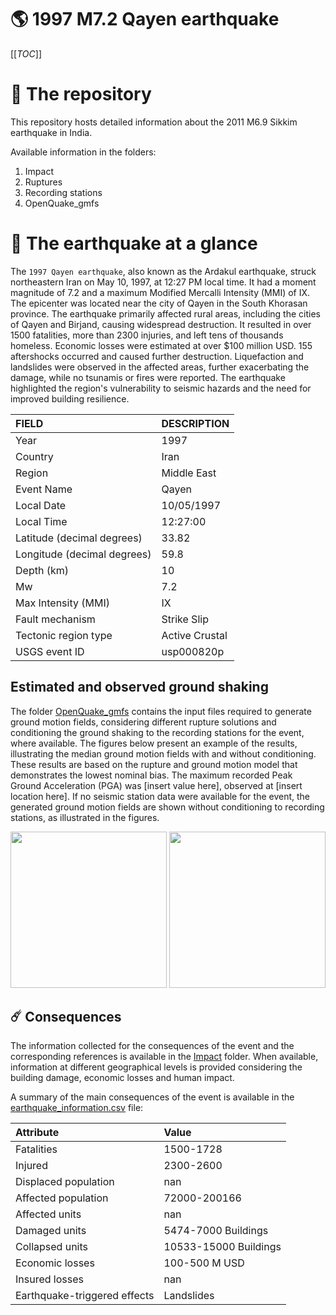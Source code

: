 # 🌎 1997 M7.2 Qayen earthquake
[[_TOC_]]

# 📂 The repository

This repository hosts detailed information about the 2011 M6.9 Sikkim earthquake in India.

Available information in the folders:

1. Impact
2. Ruptures
3. Recording stations
4. OpenQuake_gmfs


# 🚀 The earthquake at a glance 

The `1997 Qayen earthquake`, also known as the Ardakul earthquake, struck northeastern Iran on May 10, 1997, at 12:27 PM local time. It had a moment magnitude of 7.2 and a maximum Modified Mercalli Intensity (MMI) of IX. The epicenter was located near the city of Qayen in the South Khorasan province. The earthquake primarily affected rural areas, including the cities of Qayen and Birjand, causing widespread destruction. It resulted in over 1500 fatalities, more than 2300 injuries, and left tens of thousands homeless. Economic losses were estimated at over $100 million USD. 155 aftershocks occurred and caused further destruction. Liquefaction and landslides were observed in the affected areas, further exacerbating the damage, while no tsunamis or fires were reported. The earthquake highlighted the region's vulnerability to seismic hazards and the need for improved building resilience.

| FIELD | DESCRIPTION |
|:-------|:-------------|
| Year | 1997 |
| Country | Iran |
| Region | Middle East |
| Event Name | Qayen |
| Local Date | 10/05/1997 |
| Local Time | 12:27:00 |
| Latitude (decimal degrees) | 33.82 |
| Longitude (decimal degrees) | 59.8 |
| Depth (km) | 10 |
| Mw | 7.2 |
| Max Intensity (MMI) | IX |
| Fault mechanism | Strike Slip |
| Tectonic region type | Active Crustal |
| USGS event ID | usp000820p |

## Estimated and observed ground shaking

The folder [OpenQuake_gmfs](./OpenQuake_gmfs/) contains the input files required to generate ground motion fields, considering different rupture solutions and conditioning the ground shaking to the recording stations for the event, where available. The figures below present an example of the results, illustrating the median ground motion fields with and without conditioning. These results are based on the rupture and ground motion model that demonstrates the lowest nominal bias. The maximum recorded Peak Ground Acceleration (PGA) was [insert value here], observed at [insert location here]. If no seismic station data were available for the event, the generated ground motion fields are shown without conditioning to recording stations, as illustrated in the figures.

<img src="./OpenQuake_gmfs/median_gmf_stations_none.png" height="250">
<img src="./OpenQuake_gmfs/median_gmf_stations_seismic.png" height="250">

## ☄️ Consequences

The information collected for the consequences of the event and the corresponding references is available in the [Impact](./Impact) folder. When available, information at different geographical levels is provided considering the building damage, economic losses and human impact.

A summary of the main consequences of the event is available in the [earthquake_information.csv](./earthquake_information.csv) file:

| Attribute | Value |
|:-------|:-------------|
| Fatalities | 1500-1728 |
| Injured | 2300-2600 |
| Displaced population | nan |
| Affected population | 72000-200166 |
| Affected units | nan |
| Damaged units | 5474-7000 Buildings |
| Collapsed units | 10533-15000 Buildings |
| Economic losses | 100-500 M USD |
| Insured losses | nan |
| Earthquake-triggered effects | Landslides |